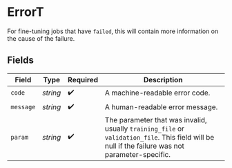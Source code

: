 # ErrorT

For fine-tuning jobs that have `failed`, this will contain more information on the cause of the failure.


## Fields

| Field                                                                                                                                            | Type                                                                                                                                             | Required                                                                                                                                         | Description                                                                                                                                      |
| ------------------------------------------------------------------------------------------------------------------------------------------------ | ------------------------------------------------------------------------------------------------------------------------------------------------ | ------------------------------------------------------------------------------------------------------------------------------------------------ | ------------------------------------------------------------------------------------------------------------------------------------------------ |
| `code`                                                                                                                                           | *string*                                                                                                                                         | :heavy_check_mark:                                                                                                                               | A machine-readable error code.                                                                                                                   |
| `message`                                                                                                                                        | *string*                                                                                                                                         | :heavy_check_mark:                                                                                                                               | A human-readable error message.                                                                                                                  |
| `param`                                                                                                                                          | *string*                                                                                                                                         | :heavy_check_mark:                                                                                                                               | The parameter that was invalid, usually `training_file` or `validation_file`. This field will be null if the failure was not parameter-specific. |